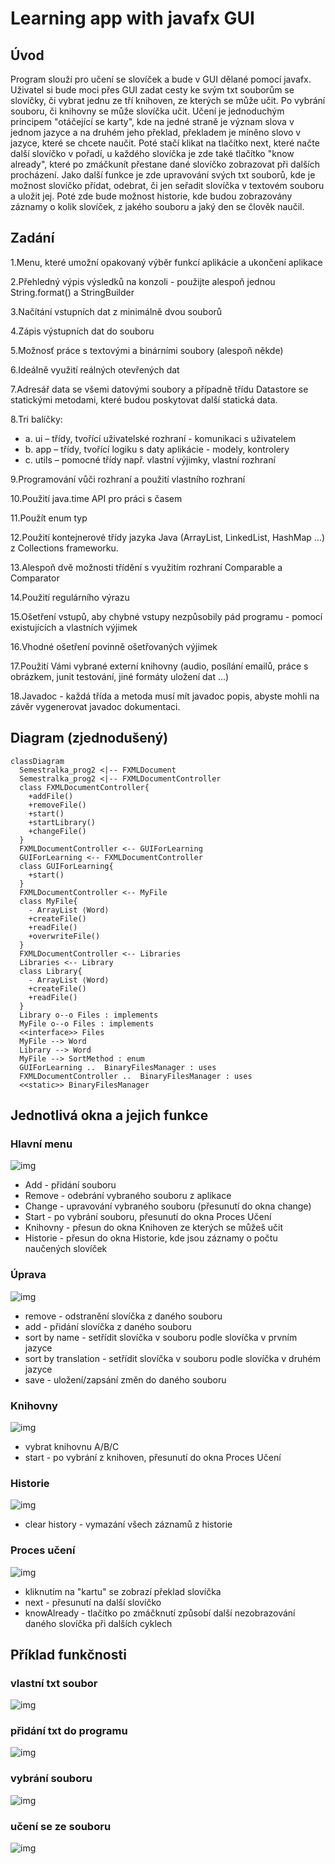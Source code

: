 # Learning app with javafx GUI

## Úvod
Program slouží pro učení se slovíček a bude v GUI dělané pomocí javafx. Uživatel si bude moci přes GUI zadat cesty ke svým txt souborům se slovíčky, či vybrat jednu ze tří knihoven, ze kterých se může učit. Po vybrání souboru, či knihovny se může slovíčka učit. Učení je jednoduchým principem "otáčející se karty", kde na jedné straně je význam slova v jednom jazyce a na druhém jeho překlad, překladem je míněno slovo v jazyce, které se chcete naučit. Poté stačí klikat na tlačítko next, které načte další slovíčko v pořadí, u každého slovíčka je zde také tlačítko "know already", které po zmáčkunít přestane dané slovíčko zobrazovat při dalších procházení. Jako další funkce je zde upravování svých txt souborů, kde je možnost slovíčko přídat, odebrat, či jen seřadit slovíčka v textovém souboru a uložit jej. Poté zde bude možnost historie, kde budou zobrazovány záznamy o kolik slovíček, z jakého souboru a jaký den se člověk naučil.


## Zadání

1.Menu, které umožní opakovaný výběr funkcí aplikácie a ukončení aplikace

2.Přehledný výpis výsledků na konzoli - použijte alespoň jednou String.format() a StringBuilder

3.Načítání vstupních dat z minimálně dvou souborů 

4.Zápis výstupních dat do souboru

5.Možnosť práce s textovými a binárními soubory (alespoň někde)

6.Ideálně využití reálných otevřených dat

7.Adresář data se všemi datovými soubory a případně třídu Datastore se statickými metodami, které budou poskytovat další statická data.

8.Tri balíčky: 
+	a. 	ui – třídy, tvořící uživatelské rozhraní - komunikaci s uživatelem
+ b. 	app – třídy, tvořící logiku s daty aplikácie - modely, kontrolery
+ c. 	utils – pomocné třídy např. vlastní výjimky, vlastní rozhraní
                
9.Programování vůči rozhraní a použití vlastního rozhraní

10.Použití java.time API pro práci s časem

11.Použít enum typ

12.Použití kontejnerové třídy jazyka Java (ArrayList, LinkedList, HashMap ...) z Collections frameworku.

13.Alespoň dvě možnosti třídění s využitím rozhraní Comparable a Comparator 

14.Použití regulárního výrazu

15.Ošetření vstupů, aby chybné vstupy nezpůsobily pád programu - pomocí existujících a vlastních výjimek

16.Vhodné ošetření povinně ošetřovaných výjimek

17.Použití Vámi vybrané externí knihovny (audio, posílání emailů, práce s obrázkem, junit testování, jiné formáty uložení dat ...)

18.Javadoc - každá třída a metoda musí mít javadoc popis, abyste mohli na závěr vygenerovat javadoc dokumentaci. 


## Diagram (zjednodušený)            

```mermaid
classDiagram
  Semestralka_prog2 <|-- FXMLDocument
  Semestralka_prog2 <|-- FXMLDocumentController
  class FXMLDocumentController{
    +addFile()
    +removeFile()
    +start()
    +startLibrary()
    +changeFile()
  }
  FXMLDocumentController <-- GUIForLearning
  GUIForLearning <-- FXMLDocumentController
  class GUIForLearning{
    +start()
  }
  FXMLDocumentController <-- MyFile
  class MyFile{
    - ArrayList ⟨Word⟩
    +createFile()
    +readFile()
    +overwriteFile()
  }
  FXMLDocumentController <-- Libraries
  Libraries <-- Library
  class Library{
    - ArrayList ⟨Word⟩
    +createFile()
    +readFile()
  }
  Library o--o Files : implements
  MyFile o--o Files : implements
  <<interface>> Files
  MyFile --> Word
  Library --> Word
  MyFile --> SortMethod : enum
  GUIForLearning ..  BinaryFilesManager : uses
  FXMLDocumentController ..  BinaryFilesManager : uses
  <<static>> BinaryFilesManager
```

## Jednotlivá okna a jejich funkce
### Hlavní menu
![img](./pic_for_doc/okno1.png)
+ Add - přidání souboru
+ Remove - odebrání vybraného souboru z aplikace
+ Change - upravování vybraného souboru (přesunutí do okna change)
+ Start - po vybrání souboru, přesunutí do okna Proces Učení
+ Knihovny - přesun do okna Knihoven ze kterých se můžeš učit
+ Historie - přesun do okna Historie, kde jsou záznamy o počtu naučených slovíček
### Úprava
![img](./pic_for_doc/okno2.png)
+ remove - odstranění slovíčka z daného souboru
+ add - přidání slovíčka z daného souboru
+ sort by name - setřídit slovíčka v souboru podle slovíčka v prvním jazyce
+ sort by translation - setřídit slovíčka v souboru podle slovíčka v druhém jazyce
+ save - uložení/zapsání změn do daného souboru
### Knihovny
![img](./pic_for_doc/okno3.png)
+ vybrat knihovnu A/B/C
+ start - po vybrání z knihoven, přesunutí do okna Proces Učení
### Historie
![img](./pic_for_doc/okno4.png)
+ clear history - vymazání všech záznamů z historie
### Proces učení
![img](./pic_for_doc/okno4.png)
+ kliknutím na "kartu" se zobrazí překlad slovíčka
+ next - přesunutí na další slovíčko
+ knowAlready - tlačítko po zmáčknutí způsobí další nezobrazování daného slovíčka při dalších cyklech

## Příklad funkčnosti
### vlastní txt soubor
![img](./pic_for_doc/TextFile.png)
### přidání txt do programu
![img](./pic_for_doc/addingTextFile.png)
### vybrání souboru
![img](./pic_for_doc/choosingTextFile.png)
### učení se ze souboru
![img](./pic_for_doc/startingLearningOfTextFile.png)


